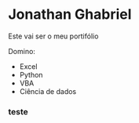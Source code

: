 #
<h1> Jonathan Ghabriel </h1>

Este vai ser o meu portifólio

Domino:

* Excel
* Python
* VBA
* Ciência de dados

### teste
